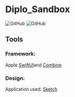 # Diplo_Sandbox
![GitHub](https://img.shields.io/github/license/Minosgraphy/Diplo_Sandbox)
![GitHub](https://img.shields.io/badge/Platform-iOS-blue)

## Tools

### Framework: 

Apple [SwiftUI](https://developer.apple.com/documentation/swiftui)and [Combine](https://developer.apple.com/documentation/combine)

### Design: 

Application used: [Sketch](https://www.sketch.com)
